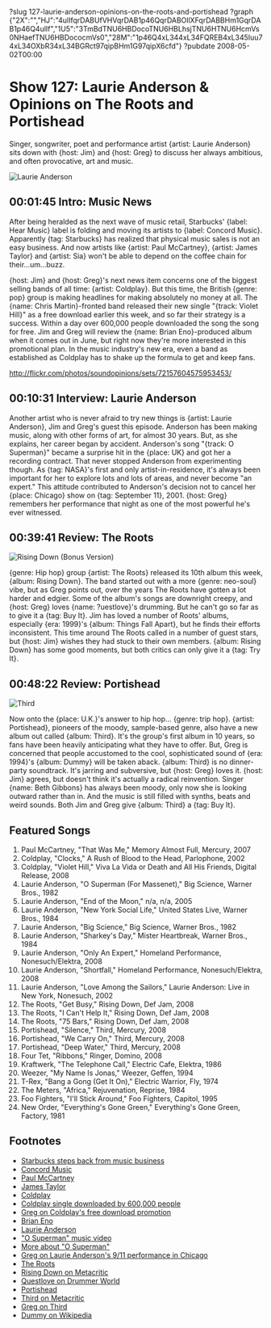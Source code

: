 ?slug 127-laurie-anderson-opinions-on-the-roots-and-portishead
?graph {"2X":"","HJ":"4ulIfqrDABUfVHVqrDAB1p46QqrDABOllXFqrDABBHm1GqrDAB1p46Q4ulIf","1U5":"3TmBdTNU6HBDocoTNU6HBLhsjTNU6HTNU6HcmVs0NHaefTNU6HBDococmVs0","28M":"1p46Q4xL344xL34FQREB4xL345Iuu74xL34OXbR34xL34BGRct97qipBHm1G97qipX6cfd"}
?pubdate 2008-05-02T00:00

# Show 127: Laurie Anderson & Opinions on The Roots and Portishead
Singer, songwriter, poet and performance artist {artist: Laurie Anderson} sits down with {host: Jim} and {host: Greg} to discuss her always ambitious, and often provocative, art and music.

![Laurie Anderson](https://static.soundopinions.org/images/2008/laurieanderson.jpg)


## 00:01:45 Intro: Music News
After being heralded as the next wave of music retail, Starbucks' {label: Hear Music} label is folding and moving its artists to {label: Concord Music}. Apparently {tag: Starbucks} has realized that physical music sales is not an easy business. And now artists like {artist: Paul McCartney}, {artist: James Taylor} and {artist: Sia} won't be able to depend on the coffee chain for their...um...buzz.

{host: Jim} and {host: Greg}'s next news item concerns one of the biggest selling bands of all time: {artist: Coldplay}. But this time, the British {genre: pop} group is making headlines for making absolutely no money at all. The {name: Chris Martin}-fronted band released their new single "{track: Violet Hill}" as a free download earlier this week, and so far their strategy is a success. Within a day over 600,000 people downloaded the song the song for free. Jim and Greg will review the {name: Brian Eno}-produced album when it comes out in June, but right now they're more interested in this promotional plan. In the music industry's new era, even a band as established as Coldplay has to shake up the formula to get and keep fans.

http://flickr.com/photos/soundopinions/sets/72157604575953453/

## 00:10:31 Interview: Laurie Anderson
Another artist who is never afraid to try new things is {artist: Laurie Anderson}, Jim and Greg's guest this episode. Anderson has been making music, along with other forms of art, for almost 30 years. But, as she explains, her career began by accident. Anderson's song "{track: O Superman}" became a surprise hit in the {place: UK} and got her a recording contract. That never stopped Anderson from experimenting though. As {tag: NASA}'s first and only artist-in-residence, it's always been important for her to explore lots and lots of areas, and never become "an expert." This attitude contributed to Anderson's decision not to cancel her {place: Chicago} show on {tag: September 11}, 2001. {host: Greg} remembers her performance that night as one of the most powerful he's ever witnessed.

## 00:39:41 Review: The Roots
![Rising Down (Bonus Version)](https://static.soundopinions.org/assets/127/1U50.jpg)

{genre: Hip hop} group {artist: The Roots} released its 10th album this week, {album: Rising Down}. The band started out with a more {genre: neo-soul} vibe, but as Greg points out, over the years The Roots have gotten a lot harder and edgier. Some of the album's songs are downright creepy, and {host: Greg} loves {name: ?uestlove}'s drumming. But he can't go so far as to give it a {tag: Buy It}. Jim has loved a number of Roots' albums, especially {era: 1999}'s {album: Things Fall Apart}, but he finds their efforts inconsistent. This time around The Roots called in a number of guest stars, but {host: Jim} wishes they had stuck to their own members. {album: Rising Down} has some good moments, but both critics can only give it a {tag: Try It}.

## 00:48:22 Review: Portishead
![Third](https://static.soundopinions.org/assets/127/28M0.jpg)

Now onto the {place: U.K.}'s answer to hip hop... {genre: trip hop}. {artist: Portishead}, pioneers of the moody, sample-based genre, also have a new album out called {album: Third}. It's the group's first album in 10 years, so fans have been heavily anticipating what they have to offer. But, Greg is concerned that people accustomed to the cool, sophisticated sound of {era: 1994}'s {album: Dummy} will be taken aback. {album: Third} is no dinner-party soundtrack. It's jarring and subversive, but {host: Greg} loves it. {host: Jim} agrees, but doesn't think it's actually a radical reinvention. Singer {name: Beth Gibbons} has always been moody, only now she is looking outward rather than in. And the music is still filled with synths, beats and weird sounds. Both Jim and Greg give {album: Third} a {tag: Buy It}.

## Featured Songs
1. Paul McCartney, "That Was Me," Memory Almost Full, Mercury, 2007
2. Coldplay, "Clocks," A Rush of Blood to the Head, Parlophone, 2002
3. Coldplay, "Violet Hill," Viva La Vida or Death and All His Friends, Digital Release, 2008
4. Laurie Anderson, "O Superman (For Massenet)," Big Science, Warner Bros., 1982
5. Laurie Anderson, "End of the Moon," n/a, n/a, 2005
6. Laurie Anderson, "New York Social Life," United States Live, Warner Bros., 1984
7. Laurie Anderson, "Big Science," Big Science, Warner Bros., 1982
8. Laurie Anderson, "Sharkey's Day," Mister Heartbreak, Warner Bros., 1984
9. Laurie Anderson, "Only An Expert," Homeland Performance, Nonesuch/Elektra, 2008
10. Laurie Anderson, "Shortfall," Homeland Performance, Nonesuch/Elektra, 2008
11. Laurie Anderson, "Love Among the Sailors," Laurie Anderson: Live in New York, Nonesuch, 2002
12. The Roots, "Get Busy," Rising Down, Def Jam, 2008
13. The Roots, "I Can't Help It," Rising Down, Def Jam, 2008
14. The Roots, "75 Bars," Rising Down, Def Jam, 2008
15. Portishead, "Silence," Third, Mercury, 2008
16. Portishead, "We Carry On," Third, Mercury, 2008
17. Portishead, "Deep Water," Third, Mercury, 2008
18. Four Tet, "Ribbons," Ringer, Domino, 2008
19. Kraftwerk, "The Telephone Call," Electric Cafe, Elektra, 1986
20. Weezer, "My Name Is Jonas," Weezer, Geffen, 1994
21. T-Rex, "Bang a Gong (Get It On)," Electric Warrior, Fly, 1974
22. The Meters, "Africa," Rejuvenation, Reprise, 1984
23. Foo Fighters, "I'll Stick Around," Foo Fighters, Capitol, 1995
24. New Order, "Everything's Gone Green," Everything's Gone Green, Factory, 1981

## Footnotes
- [Starbucks steps back from music business](http://www.reuters.com/article/industryNews/idUSWNAS968120080424)
- [Concord Music](http://www.concordmusicgroup.com/)
- [Paul McCartney](http://www.paulmccartney.com/)
- [James Taylor](http://www.jamestaylor.com/)
- [Coldplay](http://www.coldplay.com/)
- [Coldplay single downloaded by 600,000 people](http://www.nme.com/news/coldplay/36320)
- [Greg on Coldplay's free download promotion](http://articles.chicagotribune.com/2008-06-15/news/0806130290_1_coldplay-jon-buckland-band)
- [Brian Eno](http://www.allmusic.com/cg/amg.dll?p=amg&sql=11:abfuxqe5ldhe)
- [Laurie Anderson](http://www.laurieanderson.com/)
- ["O Superman" music video](http://www.youtube.com/watch?v=0hhm0NHhCBg)
- [More about "O Superman"](http://www.bbc.co.uk/dna/h2g2/plain/A874758)
- [Greg on Laurie Anderson's 9/11 performance in Chicago](http://www.chicagotribune.com/features/chi-0208250120aug25,1,1129880.story)
- [The Roots](http://www.theroots.com/)
- [Rising Down on Metacritic](http://www.metacritic.com/music/artists/roots/risingdown?q=rising%20down)
- [Questlove on Drummer World](http://www.drummerworld.com/drummers/Ahmir_Thompson.html)
- [Portishead](http://www.portishead.co.uk/)
- [Third on Metacritic](http://www.metacritic.com/music/artists/portishead/third?q=portishead)
- [Greg on Third](http://leisureblogs.chicagotribune.com/turn_it_up/2008/05/portisheads-199.html)
- [Dummy on Wikipedia](http://en.wikipedia.org/wiki/Dummy_(album))
